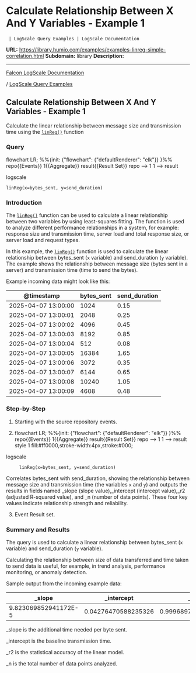# Calculate Relationship Between X And Y Variables - Example 1
      
     | LogScale Query Examples | LogScale Documentation

**URL:** https://library.humio.com/examples/examples-linreg-simple-correlation.html
**Subdomain:** library
**Description:** 

---

[Falcon LogScale Documentation](https://library.humio.com)

/ [LogScale Query Examples](examples.html)

## Calculate Relationship Between X And Y Variables - Example 1 

Calculate the linear relationship between message size and transmission time using the [`linReg()`](https://library.humio.com/data-analysis/functions-linreg.html) function 

### Query

flowchart LR; %%{init: {"flowchart": {"defaultRenderer": "elk"}} }%% repo{{Events}} 1{{Aggregate}} result{{Result Set}} repo --> 1 1 --> result

logscale
    
    
    linReg(x=bytes_sent, y=send_duration)

### Introduction

The [`linReg()`](https://library.humio.com/data-analysis/functions-linreg.html) function can be used to calculate a linear relationship between two variables by using least-squares fitting. The function is used to analyze different performance relationships in a system, for example: response size and transmission time, server load and total response size, or server load and request types. 

In this example, the [`linReg()`](https://library.humio.com/data-analysis/functions-linreg.html) function is used to calculate the linear relationship between bytes_sent (`x` variable) and send_duration (`y` variable). The example shows the relationship between message size (bytes sent in a server) and transmission time (time to send the bytes). 

Example incoming data might look like this: 

@timestamp| bytes_sent| send_duration  
---|---|---  
2025-04-07 13:00:00| 1024| 0.15  
2025-04-07 13:00:01| 2048| 0.25  
2025-04-07 13:00:02| 4096| 0.45  
2025-04-07 13:00:03| 8192| 0.85  
2025-04-07 13:00:04| 512| 0.08  
2025-04-07 13:00:05| 16384| 1.65  
2025-04-07 13:00:06| 3072| 0.35  
2025-04-07 13:00:07| 6144| 0.65  
2025-04-07 13:00:08| 10240| 1.05  
2025-04-07 13:00:09| 4608| 0.48  
  
### Step-by-Step

  1. Starting with the source repository events.

  2. flowchart LR; %%{init: {"flowchart": {"defaultRenderer": "elk"}} }%% repo{{Events}} 1{{Aggregate}} result{{Result Set}} repo --> 1 1 --> result style 1 fill:#ff0000,stroke-width:4px,stroke:#000;

logscale
         
         linReg(x=bytes_sent, y=send_duration)

Correlates bytes_sent with send_duration, showing the relationship between message size and transmission time (the variables `x` and `y`) and outputs the results in fields named _slope (slope value),_intercept (intercept value),_r2 (adjusted R-squared value), and _n (number of data points). These four key values indicate relationship strength and reliability. 

  3. Event Result set.




### Summary and Results

The query is used to calculate a linear relationship between bytes_sent (`x` variable) and send_duration (`y` variable). 

Calculating the relationship between size of data transferred and time taken to send data is useful, for example, in trend analysis, performance monitoring, or anomaly detection. 

Sample output from the incoming example data: 

_slope| _intercept| _r2| _n  
---|---|---|---  
9.823069852941172E-5| 0.04276470588235326| 0.9996897336895081| 10  
  
_slope is the additional time needed per byte sent. 

_intercept is the baseline transmission time. 

_r2 is the statistical accuracy of the linear model. 

_n is the total number of data points analyzed.
